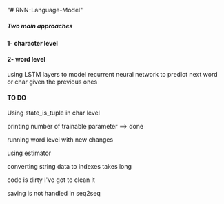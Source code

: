 "# RNN-Language-Model" 

##### Two main approaches

#### 1- character level 

#### 2- word level

using  LSTM layers to model recurrent neural network to predict next word or char
given the previous ones



#### TO DO

Using state_is_tuple in char level

printing number of trainable parameter ==> done

running word level with new changes

using estimator

converting string data to indexes takes long

code is dirty I've got to clean it

saving is not handled in seq2seq

